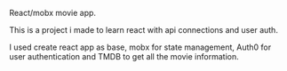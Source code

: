 React/mobx movie app.

This is a project i made to learn react with api connections and user auth. 

I used create react app as base, mobx for state management, Auth0 for user authentication and TMDB to get all the movie information. 